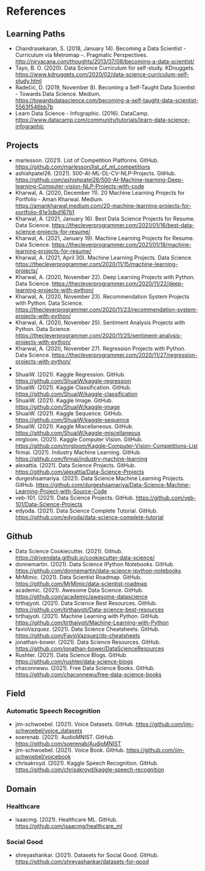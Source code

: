 # References

## Learning Paths
- Chandrasekaran, S. (2018, January 14). Becoming a Data Scientist - Curriculum via Metromap –. Pragmatic Perspectives. http://nirvacana.com/thoughts/2013/07/08/becoming-a-data-scientist/
- Tayo, B. O. (2020). Data Science Curriculum for self-study. KDnuggets. https://www.kdnuggets.com/2020/02/data-science-curriculum-self-study.html
- Radečić, D. (2019, November 8). Becoming a Self-Taught Data Scientist - Towards Data Science. Medium. https://towardsdatascience.com/becoming-a-self-taught-data-scientist-5563f546bb7b
- Learn Data Science - Infographic. (2016). DataCamp. https://www.datacamp.com/community/tutorials/learn-data-science-infographic

## Projects
- marlesson. (2021). List of Competition Platforms. GitHub. https://github.com/marlesson/list_of_ml_competitions
- ashishpatel26. (2021). 500-AI-ML-DL-CV-NLP-Projects. GitHub. https://github.com/ashishpatel26/500-AI-Machine-learning-Deep-learning-Computer-vision-NLP-Projects-with-code
- Kharwal, A. (2020, December 11). 20 Machine Learning Projects for Portfolio - Aman Kharwal. Medium. https://amankharwal.medium.com/20-machine-learning-projects-for-portfolio-81e3dbd167b1
- Kharwal, A. (2021, January 16). Best Data Science Projects for Resume. Data Science. https://thecleverprogrammer.com/2021/01/16/best-data-science-projects-for-resume/
- Kharwal, A. (2021, January 19). Machine Learning Projects for Resume. Data Science. https://thecleverprogrammer.com/2021/01/19/machine-learning-projects-for-resume/
- Kharwal, A. (2021, April 30). Machine Learning Projects. Data Science. https://thecleverprogrammer.com/2020/11/15/machine-learning-projects/
- Kharwal, A. (2020, November 22). Deep Learning Projects with Python. Data Science. https://thecleverprogrammer.com/2020/11/22/deep-learning-projects-with-python/
- Kharwal, A. (2020, November 23). Recommendation System Projects with Python. Data Science. https://thecleverprogrammer.com/2020/11/23/recommendation-system-projects-with-python/
- Kharwal, A. (2020, November 25). Sentiment Analysis Projects with Python. Data Science. https://thecleverprogrammer.com/2020/11/25/sentiment-analysis-projects-with-python/
- Kharwal, A. (2020, November 27). Regression Projects with Python. Data Science. https://thecleverprogrammer.com/2020/11/27/regression-projects-with-python/
- 
- ShuaiW. (2021). Kaggle Regression. GitHub. https://github.com/ShuaiW/kaggle-regression
- ShuaiW. (2021). Kaggle Classification. GitHub. https://github.com/ShuaiW/kaggle-classification
- ShuaiW. (2021). Kaggle Image. GitHub. https://github.com/ShuaiW/kaggle-image
- ShuaiW. (2021). Kaggle Sequence. GitHub. https://github.com/ShuaiW/kaggle-sequence
- ShuaiW. (2021). Kaggle Miscellaneous. GitHub. https://github.com/ShuaiW/kaggle-miscellaneous
- mrgloom. (2021). Kaggle Computer Vision. GitHub. https://github.com/mrgloom/Kaggle-Computer-Vision-Competitions-List
- firmai. (2021). Industry Machine Learning. GitHub. https://github.com/firmai/industry-machine-learning
- alexattia. (2021). Data Science Projects. GitHub. https://github.com/alexattia/Data-Science-Projects
- durgeshsamariya. (2021). Data Science Machine Learning Projects. GitHub. https://github.com/durgeshsamariya/Data-Science-Machine-Learning-Project-with-Source-Code
- veb-101. (2021). Data Science Projects. GitHub. https://github.com/veb-101/Data-Science-Projects
- edyoda. (2021). Data Science Complete Tutorial. GitHub. https://github.com/edyoda/data-science-complete-tutorial

## Github
- Data Science Cookiecutter. (2021). Github. https://drivendata.github.io/cookiecutter-data-science/
- donnemartin. (2021). Data Science IPython Notebooks. GitHub. https://github.com/donnemartin/data-science-ipython-notebooks
- MrMimic. (2021). Data Scientist Roadmap. GitHub. https://github.com/MrMimic/data-scientist-roadmap
- academic. (2021). Awesome Data Science. GitHub. https://github.com/academic/awesome-datascience
- tirthajyoti. (2021). Data Science Best Resources. GitHub. https://github.com/tirthajyoti/Data-science-best-resources
- tirthajyoti. (2021). Machine Learning with Python. GitHub. https://github.com/tirthajyoti/Machine-Learning-with-Python
- favioVazquez. (2021). Data Science Cheatsheets. GitHub. https://github.com/FavioVazquez/ds-cheatsheets
- jonathan-bower. (2021). Data Science Resources. GitHub. https://github.com/jonathan-bower/DataScienceResources
- Rushter. (2021). Data Science Blogs. GitHub. https://github.com/rushter/data-science-blogs
- chaconnewu. (2021). Free Data Science Books. GitHub. https://github.com/chaconnewu/free-data-science-books

## Field

### Automatic Speech Recognition
- jim-schwoebel. (2021). Voice Datasets. GitHub. https://github.com/jim-schwoebel/voice_datasets
- soerenab. (2021). AudioMNIST. GitHub. https://github.com/soerenab/AudioMNIST
- jim-schwoebel. (2021). Voice Book. GitHub. https://github.com/jim-schwoebel/voicebook
- chrisakroyd. (2021). Kaggle Speech Recognition. GitHub. https://github.com/chrisakroyd/kaggle-speech-recognition

## Domain

### Healthcare
- isaacmg. (2021). Healthcare ML. GitHub. https://github.com/isaacmg/healthcare_ml

### Social Good
- shreyashankar. (2021). Datasets for Social Good. GitHub. https://github.com/shreyashankar/datasets-for-good